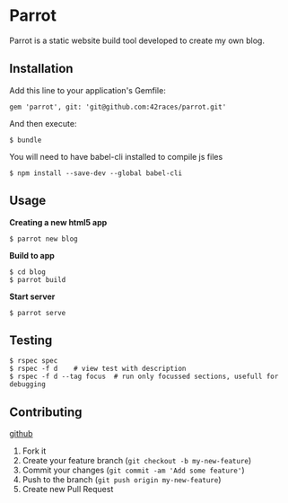 # Parrot

Parrot is a static website build tool developed to create my own blog.

## Installation

Add this line to your application's Gemfile:

    gem 'parrot', git: 'git@github.com:42races/parrot.git'

And then execute:

    $ bundle

You will need to have babel-cli installed to compile js files

    $ npm install --save-dev --global babel-cli

## Usage

**Creating a new html5 app**

    $ parrot new blog

**Build to app**

    $ cd blog
    $ parrot build

**Start server**

    $ parrot serve

## Testing

    $ rspec spec
    $ rspec -f d    # view test with description
    $ rspec -f d --tag focus  # run only focussed sections, usefull for debugging

## Contributing

[github](https://github.com/deepakkumarnd/parrot)

1. Fork it
2. Create your feature branch (`git checkout -b my-new-feature`)
3. Commit your changes (`git commit -am 'Add some feature'`)
4. Push to the branch (`git push origin my-new-feature`)
5. Create new Pull Request
